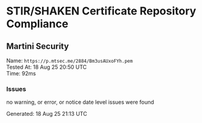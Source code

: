 # STIR/SHAKEN Certificate Repository Compliance

## Martini Security

Name: `https://p.mtsec.me/2884/Bm3usAUxoFYh.pem`\
Tested At: 18 Aug 25 20:50 UTC\
Time: 92ms

### Issues

no warning, or error, or notice date level issues were found

Generated: 18 Aug 25 21:13 UTC